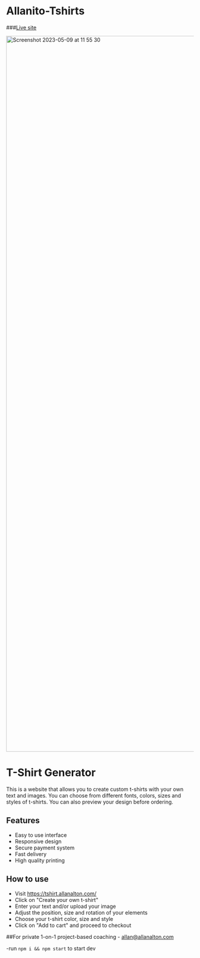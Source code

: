 # Allanito-Tshirts

###[Live site](https://tshirt.allanalton.com/)

<img width="1920" alt="Screenshot 2023-05-09 at 11 55 30" src="https://github.com/alton47/Allanito-Tshirts/assets/79355369/b2d2f2c3-2574-44fc-a157-c3164934877f">

# T-Shirt Generator

This is a website that allows you to create custom t-shirts with your own text and images. You can choose from different fonts, colors, sizes and styles of t-shirts. You can also preview your design before ordering.

## Features

- Easy to use interface
- Responsive design
- Secure payment system
- Fast delivery
- High quality printing

## How to use

- Visit https://tshirt.allanalton.com/
- Click on "Create your own t-shirt"
- Enter your text and/or upload your image
- Adjust the position, size and rotation of your elements
- Choose your t-shirt color, size and style
- Click on "Add to cart" and proceed to checkout


##For private 1-on-1 project-based coaching - allan@allanalton.com

-run ```npm i && npm start``` to start dev
